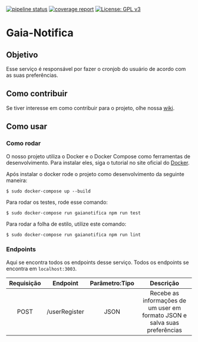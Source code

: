[![pipeline status](https://gitlab.com/botgaia/Gaia-Notifica/badges/master/pipeline.svg)](https://gitlab.com/botgaia/Gaia-Notifica/commits/master)
[![coverage report](https://gitlab.com/botgaia/Gaia-Notifica/badges/master/coverage.svg)](https://gitlab.com/botgaia/Gaia-Notifica/commits/master)
[![License: GPL v3](https://img.shields.io/badge/License-GPLv3-blue.svg)](https://www.gnu.org/licenses/gpl-3.0)

# Gaia-Notifica

## Objetivo
Esse serviço é responsável por fazer o cronjob do usuário de acordo com as suas preferências.

## Como contribuir

Se tiver interesse em como contribuir para o projeto, olhe nossa [wiki](https://github.com/fga-eps-mds/2019.1-Gaia).

## Como usar

### Como rodar

O nosso projeto utiliza o Docker e o Docker Compose como ferramentas de desenvolvimento. Para instalar eles, siga o tutorial no site oficial do [Docker](https://www.docker.com/).

Após instalar o docker rode o projeto como desenvolvimento da seguinte maneira:

```$ sudo docker-compose up --build```

Para rodar os testes, rode esse comando:

``` $ sudo docker-compose run gaianotifica npm run test ```

Para rodar a folha de estilo, utilize este comando:

``` $ sudo docker-compose run gaianotifica npm run lint ```

### Endpoints

Aqui se encontra todos os endpoints desse serviço. Todos os endpoints se encontra em `localhost:3003`.

|Requisição|Endpoint|Parâmetro:Tipo|Descrição|
|:--------:|:------:|:------------:|:-------:|
|POST|/userRegister|JSON|Recebe as informações de um user em formato JSON e salva suas preferências|